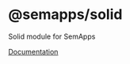 # @semapps/solid

Solid module for SemApps

[Documentation](https://semapps.org/docs/middleware/solid)
